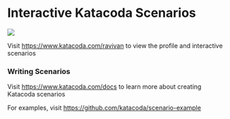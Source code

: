# Interactive Katacoda Scenarios

[![](http://shields.katacoda.com/katacoda/ravivan/count.svg)](https://www.katacoda.com/ravivan "Get your profile on Katacoda.com")

Visit https://www.katacoda.com/ravivan to view the profile and interactive scenarios

### Writing Scenarios
Visit https://www.katacoda.com/docs to learn more about creating Katacoda scenarios

For examples, visit https://github.com/katacoda/scenario-example
